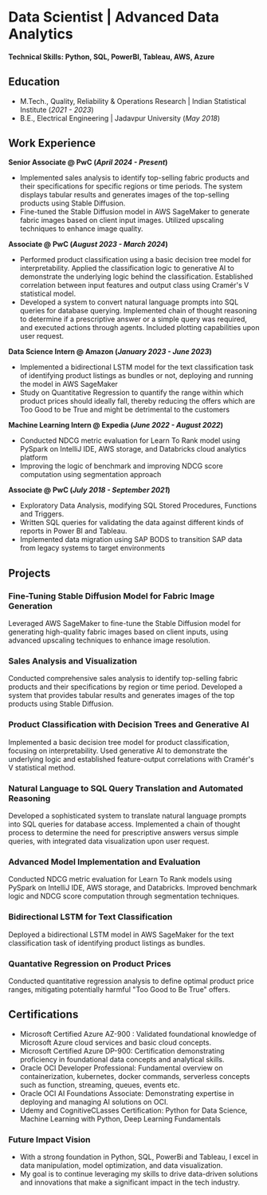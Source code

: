 # Data Scientist | Advanced Data Analytics

#### Technical Skills: Python, SQL, PowerBI, Tableau, AWS, Azure

## Education						       		
- M.Tech., Quality, Reliability & Operations Research	| Indian Statistical Institute (_2021 - 2023_)	 			        		
- B.E., Electrical Engineering | Jadavpur University (_May 2018_)

## Work Experience
**Senior Associate @ PwC (_April 2024 - Present_)**
- Implemented sales analysis to identify top-selling fabric products and their specifications for specific regions or time periods.
  The system displays tabular results and generates images of the top-selling products using Stable Diffusion.
- Fine-tuned the Stable Diffusion model in AWS SageMaker to generate fabric images based on client input images.
  Utilized upscaling techniques to enhance image quality.

**Associate @ PwC (_August 2023 - March 2024_)**
- Performed product classification using a basic decision tree model for interpretability.
  Applied the classification logic to generative AI to demonstrate the underlying logic behind the classification.
  Established correlation between input features and output class using Cramér's V statistical model.
- Developed a system to convert natural language prompts into SQL queries for database querying.
  Implemented chain of thought reasoning to determine if a prescriptive answer or a simple query was required, and executed actions through agents.
  Included plotting capabilities upon user request.

**Data Science Intern @ Amazon (_January 2023 - June 2023_)**
- Implemented a bidirectional LSTM model for the text classification task of identifying product listings as bundles or not, deploying and running the model in AWS SageMaker
- Study on Quantitative Regression to quantify the range within which product prices should ideally fall, thereby reducing the offers which are Too Good to be True and might be detrimental to the customers

**Machine Learning Intern @ Expedia (_June 2022 - August 2022_)**
- Conducted NDCG metric evaluation for Learn To Rank model using PySpark on IntelliJ IDE, AWS storage, and Databricks cloud analytics platform
- Improving the logic of benchmark and improving NDCG score computation using segmentation approach

**Associate @ PwC (_July 2018 - September 2021_)**
- Exploratory Data Analysis, modifying SQL Stored Procedures, Functions and Triggers.
- Written SQL queries for validating the data against different kinds of reports in Power BI and Tableau.
- Implemented data migration using SAP BODS to transition SAP data from legacy systems to target environments
  
## Projects
### Fine-Tuning Stable Diffusion Model for Fabric Image Generation
Leveraged AWS SageMaker to fine-tune the Stable Diffusion model for generating high-quality fabric images based on client inputs, using advanced upscaling techniques to enhance image resolution.

### Sales Analysis and Visualization
Conducted comprehensive sales analysis to identify top-selling fabric products and their specifications by region or time period. Developed a system that provides tabular results and generates images of the top products using Stable Diffusion.

### Product Classification with Decision Trees and Generative AI
Implemented a basic decision tree model for product classification, focusing on interpretability. Used generative AI to demonstrate the underlying logic and established feature-output correlations with Cramér's V statistical method.

### Natural Language to SQL Query Translation and Automated Reasoning
Developed a sophisticated system to translate natural language prompts into SQL queries for database access. Implemented a chain of thought process to determine the need for prescriptive answers versus simple queries, with integrated data visualization upon user request.

### Advanced Model Implementation and Evaluation
Conducted NDCG metric evaluation for Learn To Rank models using PySpark on IntelliJ IDE, AWS storage, and Databricks. Improved benchmark logic and NDCG score computation through segmentation techniques.

### Bidirectional LSTM for Text Classification
Deployed a bidirectional LSTM model in AWS SageMaker for the text classification task of identifying product listings as bundles. 

### Quantative Regression on Product Prices
Conducted quantitative regression analysis to define optimal product price ranges, mitigating potentially harmful "Too Good to Be True" offers.

## Certifications
- Microsoft Certified Azure AZ-900 : Validated foundational knowledge of Microsoft Azure cloud services and basic cloud concepts.
- Microsoft Certified Azure DP-900: Certification demonstrating proficiency in foundational data concepts and analytical skills.
- Oracle OCI Developer Professional: Fundamental overview on containerization, kubernetes, docker commands, serverless concepts such as function, streaming, queues, events etc.
- Oracle OCI AI Foundations Associate: Demonstrating expertise in deploying and managing AI solutions on OCI.
- Udemy and CognitiveCLasses Certification: Python for Data Science, Machine Learning with Python, Deep Learning Fundamentals

### Future Impact Vision
- With a strong foundation in Python, SQL, PowerBi and Tableau, I excel in data manipulation, model optimization, and data visualization.
- My goal is to continue leveraging my skills to drive data-driven solutions and innovations that make a significant impact in the tech industry.

